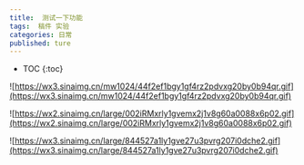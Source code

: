 ```yaml
---
title:  测试一下功能
tags:  稿件 实验
categories: 日常
published: ture
---
```


* TOC
{:toc}


![https://wx3.sinaimg.cn/mw1024/44f2ef1bgy1gf4rz2pdvxg20by0b94qr.gif](https://wx3.sinaimg.cn/mw1024/44f2ef1bgy1gf4rz2pdvxg20by0b94qr.gif)

![https://wx2.sinaimg.cn/large/002iRMxrly1gvemx2j1v8g60a0088x6p02.gif](https://wx2.sinaimg.cn/large/002iRMxrly1gvemx2j1v8g60a0088x6p02.gif)

![https://wx3.sinaimg.cn/large/844527a1ly1gve27u3pvrg207i0dche2.gif](https://wx3.sinaimg.cn/large/844527a1ly1gve27u3pvrg207i0dche2.gif)


